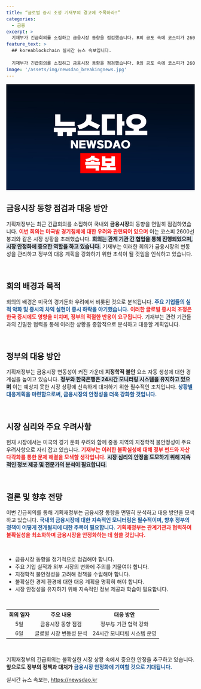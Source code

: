 ```yaml
---
title: “글로벌 증시 조정 기재부의 경고에 주목하라!”
categories:
  - 금융
excerpt: >
  기재부가 긴급회의를 소집하고 금융시장 동향을 점검했습니다. R의 공포 속에 코스피가 2600선 붕괴, 정부가 대응책 마련에 나섰습니다. 글로벌 불확실성 속에서 한국 경제는 과연 어떻게 반응할까요?
feature_text: >
  ## koreablockchain 실시간 뉴스 속보입니다.

  기재부가 긴급회의를 소집하고 금융시장 동향을 점검했습니다. R의 공포 속에 코스피가 2600선 붕괴, 정부가 대응책 마련에 나섰습니다. 글로벌 불확실성 속에서 한국 경제는 과연 어떻게 반응할까요?
image: '/assets/img/newsdao_breakingnews.jpg'
---
```


<p><img src="/assets/img/newsdao_breakingnews.jpg" alt="koreablockchain 속보" /></p>

<h2 data-ke-size="size26">금융시장 동향 점검과 대응 방안</h2>

<p>기획재정부는 최근 긴급회의를 소집하여 국내외 <b>금융시장</b>의 동향을 면밀히 점검하였습니다. <b><span style="color: #ee2323;">이번 회의는 미국발 경기침체에 대한 우려와 관련되어 있으며</span></b> 이는 코스피 2600선 붕괴와 같은 시장 상황을 초래했습니다. <b><span style="background-color: #21538527;">회의는 관계 기관 간 협업을 통해 진행되었으며, 시장 안정화에 중요한 역할을 하고 있습니다.</span></b> 기재부는 이러한 회의가 금융시장의 변동성을 관리하고 정부의 대응 계획을 강화하기 위한 초석이 될 것임을 인식하고 있습니다.</p>

<p data-ke-size="size16">&nbsp;</p>

<h2 data-ke-size="size26">회의 배경과 목적</h2>

<p>회의의 배경은 미국의 경기둔화 우려에서 비롯된 것으로 분석됩니다. <b><span style="color: #1a5490;">주요 기업들의 실적 악화 및 증시의 차익 실현이 증시 하락을 야기했습니다.</span></b> <b><span style="color: #ee2323;">이러한 글로벌 증시의 조정은 한국 증시에도 영향을 미치며, 정부의 적절한 반응이 요구됩니다.</span></b> 기재부는 관련 기관들과의 긴밀한 협력을 통해 이러한 상황을 종합적으로 분석하고 대응할 계획입니다.</p>

<p data-ke-size="size16">&nbsp;</p>

<h2 data-ke-size="size26">정부의 대응 방안</h2>

<p>기획재정부는 금융시장 변동성이 커진 가운데 <b>지정학적 불안</b> 요소 자동 생성에 대한 경계심을 높이고 있습니다. <b><span style="background-color: #21538527;">정부와 한국은행은 24시간 모니터링 시스템을 유지하고 있으며</span></b> 이는 예상치 못한 시장 상황에 신속하게 대처하기 위한 필수적인 조치입니다. <b><span style="color: #1a5490;">상황별 대응계획을 마련함으로써, 금융시장의 안정성을 더욱 강화할 것입니다.</span></b></p>

<p data-ke-size="size16">&nbsp;</p>

<h2 data-ke-size="size26">시장 심리와 주요 우려사항</h2>

<p>현재 시장에서는 미국의 경기 둔화 우려와 함께 중동 지역의 지정학적 불안정성이 주요 우려사항으로 자리 잡고 있습니다. <b><span style="color: #ee2323;">기재부는 이러한 불확실성에 대해 정부 펀드와 자산 다각화를 통한 문제 해결을 모색할 생각입니다.</span></b> <b><span style="background-color: #21538527;">시장 심리의 안정을 도모하기 위해 지속적인 정보 제공 및 전문가의 분석이 필요합니다.</span></b></p>

<p data-ke-size="size16">&nbsp;</p>

<h2 data-ke-size="size26">결론 및 향후 전망</h2>

<p>이번 긴급회의를 통해 기획재정부는 금융시장 동향을 면밀히 분석하고 대응 방안을 모색하고 있습니다. <b><span style="color: #1a5490;">국내외 금융시장에 대한 지속적인 모니터링은 필수적이며, 향후 정부의 정책이 어떻게 전개될지에 대한 주목이 필요합니다.</span></b> <b><span style="color: #ee2323;">기획재정부는 관계기관과 협력하여 불확실성을 최소화하며 금융시장을 안정화하는 데 힘쓸 것입니다.</span></b></p>

<p data-ke-size="size16">&nbsp;</p>

<ul>
    <li>금융시장 동향을 정기적으로 점검해야 합니다.</li>
    <li>주요 기업 실적과 외부 시장의 변화에 주의를 기울여야 합니다.</li>
    <li>지정학적 불안정성을 고려해 정책을 수립해야 합니다.</li>
    <li>불확실한 경제 환경에 대한 대응 계획을 명확히 해야 합니다.</li>
    <li>시장 안정성을 유지하기 위해 지속적인 정보 제공과 학습이 필요합니다.</li>
</ul>

<p data-ke-size="size16">&nbsp;</p>

<table style="width:100%">
    <tr>
        <td style="text-align: center; height: 17px;"><b>회의 일자</b></td>
        <td style="text-align: center; height: 17px;"><b>주요 내용</b></td>
        <td style="text-align: center; height: 17px;"><b>대응 방안</b></td>
    </tr>
    <tr>
        <td style="text-align: center; height: 17px;">5일</td>
        <td style="text-align: center; height: 17px;">금융시장 동향 점검</td>
        <td style="text-align: center; height: 17px;">정부与 기관 협력 강화</td>
    </tr>
    <tr>
        <td style="text-align: center; height: 17px;">6일</td>
        <td style="text-align: center; height: 17px;">글로벌 시장 변동성 분석</td>
        <td style="text-align: center; height: 17px;">24시간 모니터링 시스템 운영</td>
    </tr>
</table> 

<p data-ke-size="size16">&nbsp;</p>

<p>기획재정부의 긴급회의는 불확실한 시장 상황 속에서 중요한 안정을 추구하고 있습니다. <b>앞으로도 정부의 정책과 대처가 <span style="color: #1a5490;">금융시장 안정화에 기여할 것으로 기대됩니다.</span></b></p>
실시간 뉴스 속보는, <a href="https://newsdao.kr" rel="dofollow">https://newsdao.kr</a>


